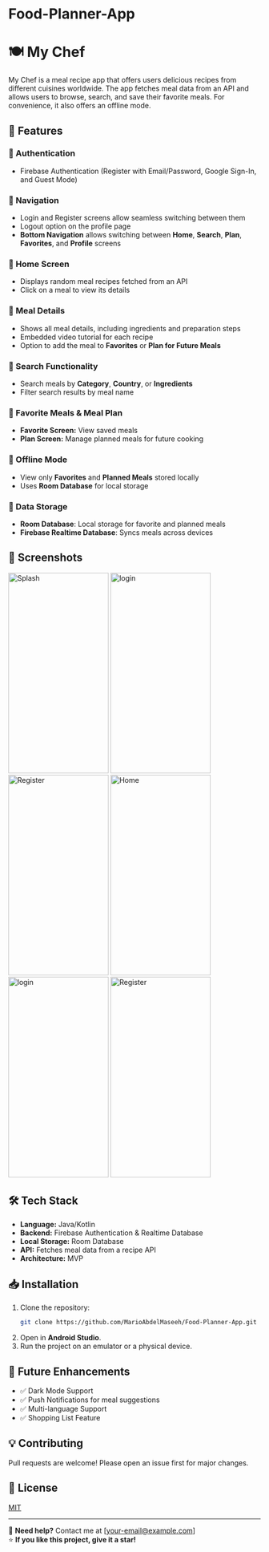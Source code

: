 
# Food-Planner-App
# 🍽️ My Chef

My Chef is a meal recipe app that offers users delicious recipes from different cuisines worldwide. The app fetches meal data from an API and allows users to browse, search, and save their favorite meals. For convenience, it also offers an offline mode.

## 🚀 Features

### 🔹 Authentication
- Firebase Authentication (Register with Email/Password, Google Sign-In, and Guest Mode)

### 🔹 Navigation
- Login and Register screens allow seamless switching between them
- Logout option on the profile page
- **Bottom Navigation** allows switching between **Home**, **Search**, **Plan**, **Favorites**, and **Profile** screens

### 🔹 Home Screen
- Displays random meal recipes fetched from an API
- Click on a meal to view its details

### 🔹 Meal Details
- Shows all meal details, including ingredients and preparation steps
- Embedded video tutorial for each recipe
- Option to add the meal to **Favorites** or **Plan for Future Meals**

### 🔹 Search Functionality
- Search meals by **Category**, **Country**, or **Ingredients**
- Filter search results by meal name

### 🔹 Favorite Meals & Meal Plan
- **Favorite Screen:** View saved meals
- **Plan Screen:** Manage planned meals for future cooking

### 🔹 Offline Mode
- View only **Favorites** and **Planned Meals** stored locally
- Uses **Room Database** for local storage

### 🔹 Data Storage
- **Room Database**: Local storage for favorite and planned meals
- **Firebase Realtime Database**: Syncs meals across devices

## 📸 Screenshots
<img src="https://github.com/user-attachments/assets/bc76df12-8a99-402e-9606-b0e393be2a8d" alt="Splash" width="200" height="400">
<img src="https://github.com/user-attachments/assets/d8463fb6-3034-41a1-9b79-b35fbfa17915" alt="login" width="200" height="400">
<img src="https://github.com/user-attachments/assets/027082f7-6fc8-4782-839b-bf8ead429608" alt="Register" width="200" height="400">
<img src="https://github.com/user-attachments/assets/4d950336-fced-4937-a05a-533fbe59ef54" alt="Home" width="200" height="400">
<img src="" alt="login" width="200" height="400">
<img src="" alt="Register" width="200" height="400">




## 🛠 Tech Stack
- **Language:** Java/Kotlin
- **Backend:** Firebase Authentication & Realtime Database
- **Local Storage:** Room Database
- **API:** Fetches meal data from a recipe API
- **Architecture:** MVP

## 📥 Installation
1. Clone the repository:
   ```sh
   git clone https://github.com/MarioAbdelMaseeh/Food-Planner-App.git
   ```
2. Open in **Android Studio**.
3. Run the project on an emulator or a physical device.

## 📌 Future Enhancements
- ✅ Dark Mode Support
- ✅ Push Notifications for meal suggestions
- ✅ Multi-language Support
- ✅ Shopping List Feature

## 💡 Contributing
Pull requests are welcome! Please open an issue first for major changes.

## 📜 License
[MIT](LICENSE)

---
📧 **Need help?** Contact me at [your-email@example.com]  
⭐ **If you like this project, give it a star!**

